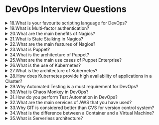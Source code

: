 # DevOps Interview Questions


<details>
 <summary>18.What is your favourite scripting language for DevOps?</summary>
  <p>In DevOps, we use diferent scripting languages for diferent purposes. There is no single language that can work in all the scenarios. Some of the popular scripting languages that we use are as folows:</p>
    <ol>
        <li><b>Bash :</b>On Unix based systems we use Bash shel scripting for automating tasks.</li>
        <li><b>Python :</b> For complicated programming and large modules we use Python. We can easily use a wide variety of standard libraries with Python.</li>
        <li><b>Groovy :</b> This is a Java based scripting language. We need JVM instaled in an environment to use Groovy. It is very powerful and it provides very powerful features.</li>
        <li><b>Perl :</b> This is another language that is very useful for text parsing. We use it in web applications.</li>
    </ol>
</details>

<details>
 <summary>19.What is Multi-factor authentication?</summary>
  <p>In security implementation, we use Multi-factor authentication (MFA). In MFA, a user is authenticated by multiple means before giving access to a resource or service. It is different from simple user/  password based authentication.</p>
  <p>The most popular implementation of MFA is Two-factor authentication. In most of the organizations, we use username/password and an RSA token as two factors for authentication.</p>
  <p>With MFA, the system becomes more secure and it cannot be easily hacked.</p>   
</details>


<details>
 <summary>20.What are the main benefits of Nagios?</summary>
  <p>Nagios is open source software to monitor systems, networks and infrastructure. The main benefits of Nagios are as folows:</p>
    <ol>
        <li><b>Monitor :</b>DevOps can configure Nagios to monitor IT infrastructure components, system metrics and network protocols.</li>
        <li><b>Alert :</b> Nagios will send alerts when a critical component in infrastructure fails.</li>
        <li><b> Response :</b> DevOps acknowledges alerts and takes corrective actions.</li>
        <li><b>Report :</b> Periodicaly Nagios can publish/send reports on outages, events and SLAs etc.</li>
        <li><b>Maintenance :</b>During maintenance windows, we can also disable alerts.</li>
        <li><b>Planning :</b>Based on past data, Nagios helps in infrastructure planning and upgrades.</li>
    </ol>
</details>


<details>
 <summary>21.What is State Stalking in Nagios?</summary>
  <p>State Stalking is a very useful feature. Though all the users do not use it all the time, it is very helpful when we want to investigate an issue</p>
  <p>In State Stalking, we can enable stalking on a host. Nagios will monitor the state of the host very carefuly and it will log any changes in the state.</p>
  <p>By this we can identify what changes might be causing an issue on the host.</p>   
</details>

<details>
 <summary>22.What are the main features of Nagios?</summary>
  <p>Some of the main features of Nagios are as folows:</p>
    <ol>
        <li><b>Visibility :</b>Nagios provides a centralized view of the entire IT infrastructure.</li>
        <li><b>Monitoring :</b>We can monitor all the mission critical infrastructure components with Nagios.</li>
        <li><b>Proactive Planning :</b>With Capacity Planning and Trending we can proactively plan to scale up or scale down the infrastructure.</li>
        <li><b>Extendable :</b>Nagios is extendable to a third party tools in APIs.</li>
        <li><b>Multi-tenant :</b>Nagios supports multi-tenants architecture.</li>
    </ol>
</details>


<details>
 <summary>23.What is Puppet?</summary>
  <p>Puppet Enterprise is a DevOps software platform that is used for automation of infrastructure operations. It runs on Unix as well as on Windows.</p>
  <p>We can define system configuration by using Puppet’s language or RubyDSL</p>
  <p>The system configuration described in Puppet’s language can be distributed to a target system by using RESTAPI calls.</p>   
</details>


<details>
 <summary>24.What is the architecture of Puppet?</summary>
  <p>Puppet is Open Source software. It is based on Client-server architecture. It is a Model Driven system. The client is also called Agent. And server is called Master.</p>
  <p>It has folowing architectural components:</p>
    <ol>
        <li><b>Configuration Language :</b> Puppet provides a language that is used to configure Resources. We have to specify what Action has to be applied to which Resource.</br>The Action has three items for each Resource: type, title and list of attributes of a resource. Puppet code is written in Manifests files.</li>
        <li><b>Resource Abstraction :</b>We can create Resource Abstraction in Puppet so that we can configure resources on different platforms. Puppet agent uses a Facter for passing the information of an environment to Puppet server. In Facter we have information about IP, hostname, OS etc of the environment</li>
        <li><b>Transaction :</b>In Puppet, Agent sends Facter to Master server. Master sends back the catalog to Client. Agent applies any configuration changes to system. Once all changes are applied, the result is sent to Server</li>
    </ol>
</details>


<details>
 <summary>25.What are the main use cases of Puppet Enterprise?</summary>
  <p>We can use Puppet Enterprise for folowing scenarios:</p>
    <ol>
        <li><b>Node Management :</b>We can manage a large number of nodes with Puppet.</li>
        <li><b>Code Management :</b>With Puppet we can define Infrastructure as code. We can review, deploy, and test the environment configuration for Development, Testing and Production environments.</li>
        <li><b>Reporting & Visualization :</b>: Puppet provides Graphical tools to visualize and see the exact status of infrastructure configuration.</li>
        <li><b>Provisioning Automation :</b>With Puppet we can automate deployment and creation of new servers and resources. So users and business can get their infrastructure requirements completed very fast with Puppet</li>
        <li><b>Orchestration :</b>For a large Cluster of nodes, we can orchestrate the complete process by using Puppet. It can follow the order in which we want to deploy the infrastructure environments.</li>
        <li><b>Automation of Configuration :</b>With Configuration automation, the chances of manual errors are reduced. The process becomes more reliable with this.</li>
    </ol>
</details>


<details>
 <summary>26.What is the use of Kubernetes?</summary>
  <p>We use Kubernetes for automation of large-scale deployment of Containerized applications.</p>
  <p>It is an open source system based on concepts similar to Google’s deployment process of milions of containers.</p>
  <p>It can be used on cloud, on-premise datacenter and hybrid infrastructure.</p>  
  <p>In Kubernetes we can create a cluster of servers that are connected to work as a single unit. We can deploy a containerized application to all the servers in a cluster without specifying the machine name.</p>
  <p>We have to package applications in such a way that they do not depend on a specific host.</p> 
</details>


<details>
 <summary>27.What is the architecture of Kubernetes?</summary>
  <p>The architecture of Kubernetes consists of following components:</p>
    <ol>
        <li><b>Master :</b> There is a master node that is responsible for managing the cluster. Master performs folowing functions in a cluster.</li>
              <ol>
              <li>Scheduling Applications</li>
              <li>Maintaining desired state of applications </li>
              <li>Scaling applications </li>
              <li>Applying updates to applications</li>
              </ol>
        <li><b>Nodes :</b>A Node in Kubernetes is responsible for running an application. The Node can be a Virtual Machine or a Computer in the cluster. There is software called Kubelet on each node.This software is used for managing the node and communicating with the Master node in cluster.</li>
  <p>There is a Kubernetes API that is used by Nodes to communicate with the Master. When we deploy an application on Kubernetes, we request Master to start application containers on Nodes.</p>
    </ol>
</details>


<details>
 <summary>28.How does Kubernetes provide high availability of applications in a Cluster?</summary>
  <p>In a Kubernetes cluster, there is a Deployment Controler. This controler monitors the instances created by Kubernetes in a cluster. Once a node or the machine hosting the node goes down, Deployment Controler will replace the node.</p>
  <p>It is a self-healing mechanism in Kubernetes to provide high availability of applications.</p>
  <p>Therefore in Kubernetes cluster, Kubernetes Deployment Controler is responsible for starting the instances as well as replacing the instances in case of a failure.</p>  
</details>


<details>
 <summary>29.Why Automated Testing is a must requirement for DevOps?</summary>
  <p>In DevOps approach we release software with high frequency to production. We have to run tests to gain confidence on the quality of software deliverables.</p>
  <p>Running tests manualy is a time taking process. Therefore, we first prepare automation tests and then deliver software. This ensures that we catch any defects early in our process.</p>
</details>


<details>
 <summary>30.What is Chaos Monkey in DevOps?</summary>
  <p>Chaos Monkey is a concept made popular by Netflix. In Chaos Monkey, we intentionaly try to shut down the services or create failures. By failing one or more services, we test the reliability and recovery mechanism of the Production architecture.</p>
  <p>It checks whether our applications and deployment have survival strategy built into it or not.</p>
</details>


<details>
 <summary>31.How do you perform Test Automation in DevOps?</summary>
  <p>We use Jenkins to create automated flows to run Automation tests. The first part of test automation is to develop test strategy and test cases. Once automation test cases are ready for an application, we have to plug these into each Build run.In each Build we run Unit tests, Integration tests and Functional tests.</p>
  <p>With a Jenkins job, we can automate all these tasks. Once all the automated tests pass, we consider the build as green. This helps in deployment and release processes to build confidence on the application software.</p>
</details>


<details>
 <summary>32.What are the main services of AWS that you have used?</summary>
  <p>We use following main services of AWS in our environment:</p>
    <ol>
        <li><b>EC2 :</b>This is the Elastic Compute Cloud by Amazon. It is used to for providing computing capability to a system. We can use it in places of our standalone servers. We can deploy different kinds of applications on C2.</li>
        <li><b>S3 :</b>We use S3 in Amazon for our storage needs</li>
        <li><b>DynamoDB :</b>We use DynamoDB in AWS for storing data in NoSQL database form.</li>
        <li><b>Amazon Cloud Watch :</b>We use Cloud Watch to monitor our application in Cloud.</li>
        <li><b>Amazon SNS :</b>We use Simple Notification Service to inform users about any issues in Production environment.</li> 
    </ol>
</details>


<details>
 <summary>33.Why GIT is considered better than CVS for version control system?</summary>
  <p>GIT is a distributed system. In GIT, any person can create its own branch and start checking in the code. Once the code is tested, it is merged into main GIT repo. IN between, Dev, QA and product can validate the implementation of that code.</p>
  <p>In CVS, there is a centralized system that maintains all the commits and changes. GIT is open source software and there are plenty of extensions in GIT for use by our teams.</p>
</details>

<details>
 <summary>34.What is the difference between a Container and a Virtual Machine?</summary>
  <p>We need to select an Operating System (OS) to get a specific Virtual Machine (VM). VM provides full OS to an application for running in a virtualized environment.</p>
  <p>A Container uses APIs of an Operating System (OS) to provide runtime environment to an application</p>
   <p>A Container is very light weight in comparison witha VM.</p>
   <p>VM provides higher level of security compared to a Container.</p>
   <p>A Container just provides the APIs that are required by the application.</p>
</details>


<details>
 <summary>35.What is Serverless architecture?</summary>
  <p>Serverless Architecture is a termthat refersto folowing:</p>
    <ol>
        <li>An Application that depends on a third-party service.</li>
        <li>An Application in which Code is run on ephemeral containers.</li>
    </ol>
   <p>In AWS, Lambda is a popular service to implement Serverless architecture.</p>
    <p>Another concept in Serverless Architecture is to treat code as a service or Function as a Service (FAAS). We just write code that can be run on any environment or server without the need of specifying which server should be used to run this code.</p>  
</details>